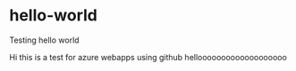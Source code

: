 # hello-world
Testing hello world


Hi this is a test for azure webapps using github hellooooooooooooooooooo
